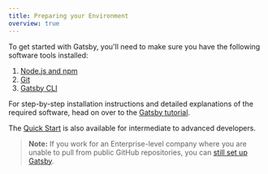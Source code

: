 ```yaml
---
title: Preparing your Environment
overview: true
---
```


To get started with Gatsby, you'll need to make sure you have the following software tools installed:

1.  [Node.js and npm](/tutorial/part-zero/#installing-nodejs-and-npm)
2.  [Git](/tutorial/part-zero/#install-git)
3.  [Gatsby CLI](/tutorial/part-zero/#using-the-gatsby-cli)

For step-by-step installation instructions and detailed explanations of the required software, head on over to the [Gatsby tutorial](/tutorial/part-zero/).

The [Quick Start](/docs/quick-start/) is also available for intermediate to advanced developers.

> **Note:** If you work for an Enterprise-level company where you are unable to pull from public GitHub repositories, you can [still set up Gatsby](/docs/setting-up-gatsby-without-gatsby-new/).

<GuideList slug={props.slug} />
